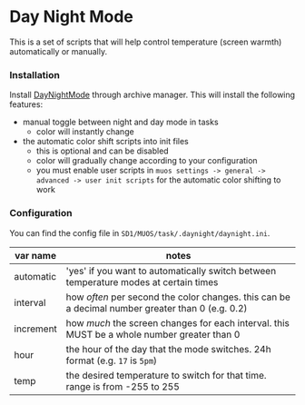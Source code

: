 # Day Night Mode

This is a set of scripts that will help control temperature (screen warmth) automatically or manually.

### Installation

Install [DayNightMode](https://github.com/plaidman/cube-xx/raw/refs/heads/main/day-night/DayNightMode.zip) through archive manager. This will install the following features:

- manual toggle between night and day mode in tasks
    - color will instantly change
- the automatic color shift scripts into init files
    - this is optional and can be disabled
    - color will gradually change according to your configuration
    - you must enable user scripts in `muos settings -> general -> advanced -> user init scripts` for the automatic color shifting to work

### Configuration

You can find the config file in `SD1/MUOS/task/.daynight/daynight.ini`.

| var name | notes |
| -------- |------ |
| automatic | 'yes' if you want to automatically switch between temperature modes at certain times |
| interval | how *often* per second the color changes. this can be a decimal number greater than 0 (e.g. 0.2) |
| increment | how *much* the screen changes for each interval. this MUST be a whole number greater than 0 |
| hour | the hour of the day that the mode switches. 24h format (e.g. `17` is `5pm`) |
| temp | the desired temperature to switch for that time. range is from -255 to 255 |
